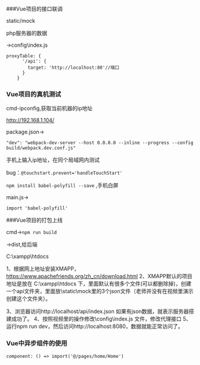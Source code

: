 
###Vue项目的接口联调

static/mock

php服务器的数据

->config\index.js

```
proxyTable: {
      '/api': {
        target: 'http://localhost:80'//端口
      }
    }
```

### Vue项目的真机测试

cmd-ipconfig,获取当前机器的ip地址

http://192.168.1.104/

package.json->

`"dev": "webpack-dev-server --host 0.0.0.0 --inline --progress --config build/webpack.dev.conf.js"`

手机上输入ip地址，在同个局域网内测试

bug：`@touchstart.prevent='handleTouchStart'`

`npm install babel-polyfill --save` ,手机白屏

main.js->

`import 'babel-polyfill'`

###Vue项目的打包上线

cmd->`npm run build`

->dist,给后端

C:\xampp\htdocs

1、根据网上地址安装XMAPP，https://www.apachefriends.org/zh_cn/download.html
2、XMAPP默认的项目地址是放在 C:\xampp\htdocs 下，里面默认有很多个文件(可以都删除掉)，创建一个api文件夹，里面放\static\mock里的3个json文件（老师并没有在视频里演示创建这个文件夹）。

3、浏览器访问http://localhost/api/index.json 如果有json数据，就表示服务器搭建成功了。
4、按照视频里的操作修改\config\index.js 文件，修改代理接口
5、运行npm run dev，然后访问http://localhost:8080，数据就能正常访问了。

### Vue中异步组件的使用

`component: () => import('@/pages/home/Home')`